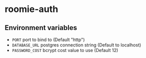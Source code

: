 # roomie-auth

## Environment variables
- `PORT` port to bind to (Default "http")
- `DATABASE_URL` postgres connection string (Default to localhost)
- `PASSWORD_COST` bcrypt cost value to use (Default 12)
